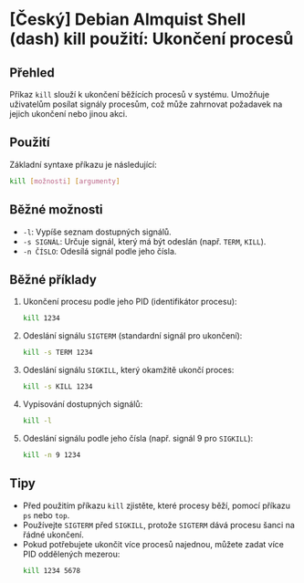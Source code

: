 # [Český] Debian Almquist Shell (dash) kill použití: Ukončení procesů

## Přehled
Příkaz `kill` slouží k ukončení běžících procesů v systému. Umožňuje uživatelům posílat signály procesům, což může zahrnovat požadavek na jejich ukončení nebo jinou akci.

## Použití
Základní syntaxe příkazu je následující:

```bash
kill [možnosti] [argumenty]
```

## Běžné možnosti
- `-l`: Vypíše seznam dostupných signálů.
- `-s SIGNÁL`: Určuje signál, který má být odeslán (např. `TERM`, `KILL`).
- `-n ČÍSLO`: Odesílá signál podle jeho čísla.

## Běžné příklady
1. Ukončení procesu podle jeho PID (identifikátor procesu):
   ```bash
   kill 1234
   ```

2. Odeslání signálu `SIGTERM` (standardní signál pro ukončení):
   ```bash
   kill -s TERM 1234
   ```

3. Odeslání signálu `SIGKILL`, který okamžitě ukončí proces:
   ```bash
   kill -s KILL 1234
   ```

4. Vypisování dostupných signálů:
   ```bash
   kill -l
   ```

5. Odeslání signálu podle jeho čísla (např. signál 9 pro `SIGKILL`):
   ```bash
   kill -n 9 1234
   ```

## Tipy
- Před použitím příkazu `kill` zjistěte, které procesy běží, pomocí příkazu `ps` nebo `top`.
- Používejte `SIGTERM` před `SIGKILL`, protože `SIGTERM` dává procesu šanci na řádné ukončení.
- Pokud potřebujete ukončit více procesů najednou, můžete zadat více PID oddělených mezerou:
  ```bash
  kill 1234 5678
  ```